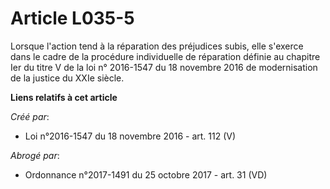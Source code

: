 # Article L035-5

Lorsque l'action tend à la réparation des préjudices subis, elle  s'exerce dans le cadre de la procédure individuelle de
réparation  définie au chapitre Ier du titre V de la loi n° 2016-1547 du 18 novembre  2016 de modernisation de la justice du
XXIe siècle.

**Liens relatifs à cet article**

_Créé par_:

  - Loi n°2016-1547 du 18 novembre 2016 - art. 112 (V)

_Abrogé par_:

  - Ordonnance n°2017-1491 du 25 octobre 2017 - art. 31 (VD)
